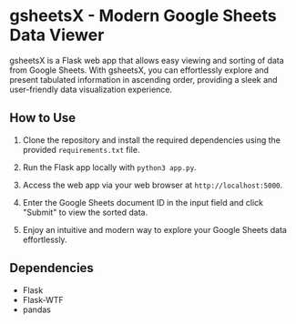 # gsheetsX - Modern Google Sheets Data Viewer

gsheetsX is a Flask web app that allows easy viewing and sorting of data from Google Sheets. With gsheetsX, you can effortlessly explore and present tabulated information in ascending order, providing a sleek and user-friendly data visualization experience.


## How to Use

1. Clone the repository and install the required dependencies using the provided `requirements.txt` file.

2. Run the Flask app locally with `python3 app.py`.

3. Access the web app via your web browser at `http://localhost:5000`.

4. Enter the Google Sheets document ID in the input field and click "Submit" to view the sorted data.

5. Enjoy an intuitive and modern way to explore your Google Sheets data effortlessly.

## Dependencies

- Flask
- Flask-WTF
- pandas



